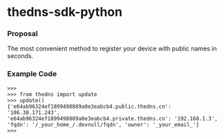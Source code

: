 # thedns-sdk-python


### Proposal

The most convenient method to register your device with public names in seconds.

### Example Code

```ipython
>>>
>>> from thedns import update
>>> update()
{'e64ab96324ef1899498889a0e3eabcb4.public.thedns.cn': '106.38.171.243', 'e64ab96324ef1899498889a0e3eabcb4.private.thedns.cn': '192.168.1.3', 'fqdn': '/_your_home_/.devnull/fqdn', 'owner': '_your_email_'}
>>> 


```